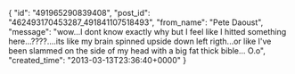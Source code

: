  {
   "id": "491965290839408",
   "post_id": "462493170453287_491841107518493",
   "from_name": "Pete Daoust",
   "message": "wow...I dont know exactly why but I feel like I hitted something here...????....its like my brain spinned upside down left rigth...or like I've been slammed on the side of my head with a big fat thick bible... O.o",
   "created_time": "2013-03-13T23:36:40+0000"
 }

